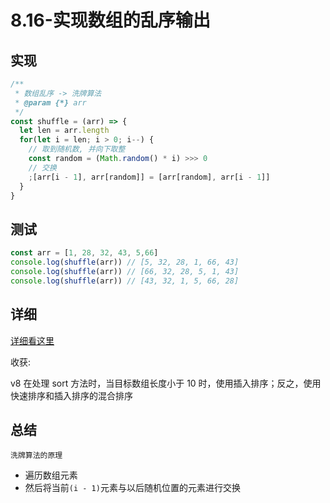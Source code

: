 # 8.16-实现数组的乱序输出

## 实现

```js
/**
 * 数组乱序 -> 洗牌算法
 * @param {*} arr 
 */
const shuffle = (arr) => {
  let len = arr.length
  for(let i = len; i > 0; i--) {
    // 取到随机数, 并向下取整
    const random = (Math.random() * i) >>> 0
    // 交换
    ;[arr[i - 1], arr[random]] = [arr[random], arr[i - 1]]
  }
}
```

## 测试

```js
const arr = [1, 28, 32, 43, 5,66]
console.log(shuffle(arr)) // [5, 32, 28, 1, 66, 43]
console.log(shuffle(arr)) // [66, 32, 28, 5, 1, 43]
console.log(shuffle(arr)) // [43, 32, 1, 5, 66, 28]
```



## 详细

[详细看这里](https://juejin.cn/post/6844903503094087688#heading-1)

收获:

v8 在处理 sort 方法时，当目标数组长度小于 10 时，使用插入排序；反之，使用快速排序和插入排序的混合排序

## 总结

`洗牌算法的原理`

- 遍历数组元素
- 然后将当前`(i - 1)`元素与以后随机位置的元素进行交换

